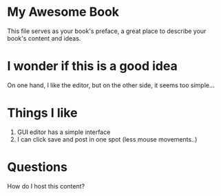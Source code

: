 # My Awesome Book

This file serves as your book's preface, a great place to describe your book's content and ideas.

# I wonder if this is a good idea

On one hand, I like the editor, but on the other side, it seems too simple...

# Things I like

1. GUI editor has a simple interface
2. I can click save and post in one spot \(less mouse movements..\)

# Questions

How do I host this content?

